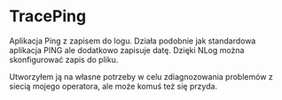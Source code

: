 # TracePing
Aplikacja Ping z zapisem do logu. Działa podobnie jak standardowa aplikacja PING ale dodatkowo zapisuje datę. Dzięki NLog można skonfigurować zapis do pliku.

Utworzyłem ją na własne potrzeby w celu zdiagnozowania problemów z siecią mojego operatora, ale może komuś też się przyda.



